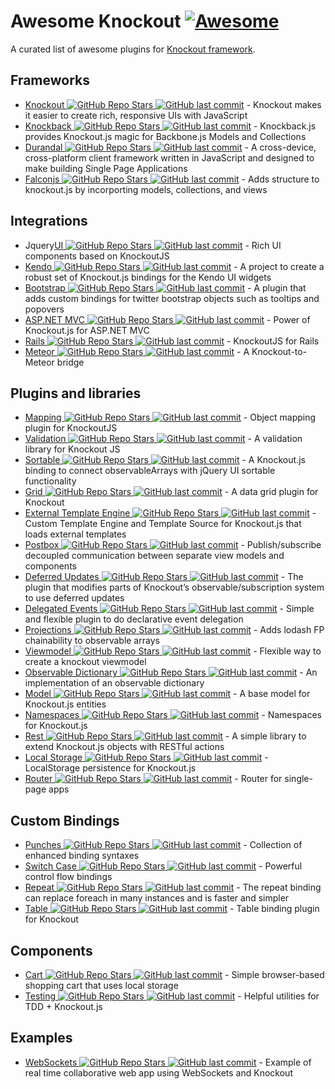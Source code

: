 # Awesome Knockout [![Awesome](https://cdn.rawgit.com/sindresorhus/awesome/d7305f38d29fed78fa85652e3a63e154dd8e8829/media/badge.svg)](https://github.com/sindresorhus/awesome)
A curated list of awesome plugins for [Knockout framework](http://knockoutjs.com/).

## Frameworks
- [Knockout ![GitHub Repo Stars](https://img.shields.io/github/stars/knockout/knockout) ![GitHub last commit](https://img.shields.io/github/last-commit/knockout/knockout)](https://github.com/knockout/knockout) - Knockout makes it easier to create rich, responsive UIs with JavaScript
- [Knockback ![GitHub Repo Stars](https://img.shields.io/github/stars/kmalakoff/knockback) ![GitHub last commit](https://img.shields.io/github/last-commit/kmalakoff/knockback)](https://github.com/kmalakoff/knockback) - Knockback.js provides Knockout.js magic for Backbone.js Models and Collections
- [Durandal ![GitHub Repo Stars](https://img.shields.io/github/stars/BlueSpire/Durandal) ![GitHub last commit](https://img.shields.io/github/last-commit/BlueSpire/Durandal)](https://github.com/BlueSpire/Durandal/) - A cross-device, cross-platform client framework written in JavaScript and designed to make building Single Page Applications
- [Falconjs ![GitHub Repo Stars](https://img.shields.io/github/stars/stoodder/falconjs) ![GitHub last commit](https://img.shields.io/github/last-commit/stoodder/falconjs)](https://github.com/stoodder/falconjs) - Adds structure to knockout.js by incorporting models, collections, and views

## Integrations
- Jquery[UI ![GitHub Repo Stars](https://img.shields.io/github/stars/madcapnmckay/Knockout-UI) ![GitHub last commit](https://img.shields.io/github/last-commit/madcapnmckay/Knockout-UI)](https://github.com/madcapnmckay/Knockout-UI) - Rich UI components based on KnockoutJS
- [Kendo ![GitHub Repo Stars](https://img.shields.io/github/stars/kendo-labs/knockout-kendo) ![GitHub last commit](https://img.shields.io/github/last-commit/kendo-labs/knockout-kendo)](https://github.com/kendo-labs/knockout-kendo) - A project to create a robust set of Knockout.js bindings for the Kendo UI widgets
- [Bootstrap ![GitHub Repo Stars](https://img.shields.io/github/stars/billpull/knockout-bootstrap) ![GitHub last commit](https://img.shields.io/github/last-commit/billpull/knockout-bootstrap)](https://github.com/billpull/knockout-bootstrap) - A plugin that adds custom bindings for twitter bootstrap objects such as tooltips and popovers
- [ASP.NET MVC ![GitHub Repo Stars](https://img.shields.io/github/stars/AndreyAkinshin/knockout-mvc) ![GitHub last commit](https://img.shields.io/github/last-commit/AndreyAkinshin/knockout-mvc)](https://github.com/AndreyAkinshin/knockout-mvc) - Power of Knockout.js for ASP.NET MVC
- [Rails ![GitHub Repo Stars](https://img.shields.io/github/stars/dnagir/knockout-rails) ![GitHub last commit](https://img.shields.io/github/last-commit/dnagir/knockout-rails)](https://github.com/dnagir/knockout-rails) - KnockoutJS for Rails
- [Meteor ![GitHub Repo Stars](https://img.shields.io/github/stars/steveluscher/knockout.meteor) ![GitHub last commit](https://img.shields.io/github/last-commit/steveluscher/knockout.meteor)](https://github.com/steveluscher/knockout.meteor) - A Knockout-to-Meteor bridge

## Plugins and libraries
- [Mapping ![GitHub Repo Stars](https://img.shields.io/github/stars/SteveSanderson/knockout.mapping) ![GitHub last commit](https://img.shields.io/github/last-commit/SteveSanderson/knockout.mapping)](https://github.com/SteveSanderson/knockout.mapping) - Object mapping plugin for KnockoutJS
- [Validation ![GitHub Repo Stars](https://img.shields.io/github/stars/Knockout-Contrib/Knockout-Validation) ![GitHub last commit](https://img.shields.io/github/last-commit/Knockout-Contrib/Knockout-Validation)](https://github.com/Knockout-Contrib/Knockout-Validation) - A validation library for Knockout JS
- [Sortable ![GitHub Repo Stars](https://img.shields.io/github/stars/rniemeyer/knockout-sortable) ![GitHub last commit](https://img.shields.io/github/last-commit/rniemeyer/knockout-sortable)](https://github.com/rniemeyer/knockout-sortable) - A Knockout.js binding to connect observableArrays with jQuery UI sortable functionality
- [Grid ![GitHub Repo Stars](https://img.shields.io/github/stars/Knockout-Contrib/KoGrid) ![GitHub last commit](https://img.shields.io/github/last-commit/Knockout-Contrib/KoGrid)](https://github.com/Knockout-Contrib/KoGrid) - A data grid plugin for Knockout
- [External Template Engine ![GitHub Repo Stars](https://img.shields.io/github/stars/ifandelse/Knockout.js-External-Template-Engine) ![GitHub last commit](https://img.shields.io/github/last-commit/ifandelse/Knockout.js-External-Template-Engine)](https://github.com/ifandelse/Knockout.js-External-Template-Engine) - Custom Template Engine and Template Source for Knockout.js that loads external templates
- [Postbox ![GitHub Repo Stars](https://img.shields.io/github/stars/rniemeyer/knockout-postbox) ![GitHub last commit](https://img.shields.io/github/last-commit/rniemeyer/knockout-postbox)](https://github.com/rniemeyer/knockout-postbox) - Publish/subscribe decoupled communication between separate view models and components
- [Deferred Updates ![GitHub Repo Stars](https://img.shields.io/github/stars/mbest/knockout-deferred-updates) ![GitHub last commit](https://img.shields.io/github/last-commit/mbest/knockout-deferred-updates)](https://github.com/mbest/knockout-deferred-updates) - The plugin that modifies parts of Knockout’s observable/subscription system to use deferred updates
- [Delegated Events ![GitHub Repo Stars](https://img.shields.io/github/stars/rniemeyer/knockout-delegatedEvents) ![GitHub last commit](https://img.shields.io/github/last-commit/rniemeyer/knockout-delegatedEvents)](https://github.com/rniemeyer/knockout-delegatedEvents) - Simple and flexible plugin to do declarative event delegation
- [Projections ![GitHub Repo Stars](https://img.shields.io/github/stars/profiscience/ko-projections) ![GitHub last commit](https://img.shields.io/github/last-commit/profiscience/ko-projections)](https://github.com/profiscience/ko-projections) - Adds lodash FP chainability to observable arrays
- [Viewmodel ![GitHub Repo Stars](https://img.shields.io/github/stars/coderenaissance/knockout.viewmodel) ![GitHub last commit](https://img.shields.io/github/last-commit/coderenaissance/knockout.viewmodel)](https://github.com/coderenaissance/knockout.viewmodel) - Flexible way to create a knockout viewmodel
- [Observable Dictionary ![GitHub Repo Stars](https://img.shields.io/github/stars/jamesfoster/knockout.observableDictionary) ![GitHub last commit](https://img.shields.io/github/last-commit/jamesfoster/knockout.observableDictionary)](https://github.com/jamesfoster/knockout.observableDictionary) - An implementation of an observable dictionary
- [Model ![GitHub Repo Stars](https://img.shields.io/github/stars/thelinuxlich/knockout.model) ![GitHub last commit](https://img.shields.io/github/last-commit/thelinuxlich/knockout.model)](https://github.com/thelinuxlich/knockout.model) - A base model for Knockout.js entities
- [Namespaces ![GitHub Repo Stars](https://img.shields.io/github/stars/hunterloftis/knockout.namespaces) ![GitHub last commit](https://img.shields.io/github/last-commit/hunterloftis/knockout.namespaces)](https://github.com/hunterloftis/knockout.namespaces) - Namespaces for Knockout.js
- [Rest ![GitHub Repo Stars](https://img.shields.io/github/stars/frapontillo/knockout-rest) ![GitHub last commit](https://img.shields.io/github/last-commit/frapontillo/knockout-rest)](https://github.com/frapontillo/knockout-rest) - A simple library to extend Knockout.js objects with RESTful actions
- [Local Storage ![GitHub Repo Stars](https://img.shields.io/github/stars/jimrhoskins/knockout.localStorage) ![GitHub last commit](https://img.shields.io/github/last-commit/jimrhoskins/knockout.localStorage)](https://github.com/jimrhoskins/knockout.localStorage) - LocalStorage persistence for Knockout.js
- [Router ![GitHub Repo Stars](https://img.shields.io/github/stars/profiscience/ko-component-router) ![GitHub last commit](https://img.shields.io/github/last-commit/profiscience/ko-component-router)](https://github.com/profiscience/ko-component-router) - Router for single-page apps

## Custom Bindings
- [Punches ![GitHub Repo Stars](https://img.shields.io/github/stars/mbest/knockout.punches) ![GitHub last commit](https://img.shields.io/github/last-commit/mbest/knockout.punches)](https://github.com/mbest/knockout.punches) - Collection of enhanced binding syntaxes
- [Switch Case ![GitHub Repo Stars](https://img.shields.io/github/stars/mbest/knockout-switch-case) ![GitHub last commit](https://img.shields.io/github/last-commit/mbest/knockout-switch-case)](https://github.com/mbest/knockout-switch-case) - Powerful control flow bindings
- [Repeat ![GitHub Repo Stars](https://img.shields.io/github/stars/mbest/knockout-repeat) ![GitHub last commit](https://img.shields.io/github/last-commit/mbest/knockout-repeat)](https://github.com/mbest/knockout-repeat) - The repeat binding can replace foreach in many instances and is faster and simpler
- [Table ![GitHub Repo Stars](https://img.shields.io/github/stars/mbest/knockout-table) ![GitHub last commit](https://img.shields.io/github/last-commit/mbest/knockout-table)](https://github.com/mbest/knockout-table) - Table binding plugin for Knockout

## Components
- [Cart ![GitHub Repo Stars](https://img.shields.io/github/stars/robconery/knockout-cart) ![GitHub last commit](https://img.shields.io/github/last-commit/robconery/knockout-cart)](https://github.com/robconery/knockout-cart) - Simple browser-based shopping cart that uses local storage
- [Testing ![GitHub Repo Stars](https://img.shields.io/github/stars/profiscience/ko-component-tester) ![GitHub last commit](https://img.shields.io/github/last-commit/profiscience/ko-component-tester)](https://github.com/profiscience/ko-component-tester) - Helpful utilities for TDD + Knockout.js

## Examples
- [WebSockets ![GitHub Repo Stars](https://img.shields.io/github/stars/carlhoerberg/knockout-websocket-example) ![GitHub last commit](https://img.shields.io/github/last-commit/carlhoerberg/knockout-websocket-example)](https://github.com/carlhoerberg/knockout-websocket-example) - Example of real time collaborative web app using WebSockets and Knockout
